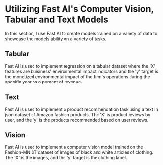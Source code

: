 # Utilizing Fast AI's Computer Vision, Tabular and Text Models

In this section, I use Fast AI to create models trained on a variety of data to showcase the models ability on a variety of tasks.

## Tabular

Fast AI is used to implement regression on a tabular dataset where the 'X' features are buisiness' environmental impact indicators and the 'y' target is the monetized environmental impact of the firm's operations during the specific year as a percent of revenue.

## Text

Fast AI is used to implement a product recommendation task using a text in json dataset of Amazon fashion products. The 'X' is product reviews by user, and the 'y' is the products recommended based on user reviews.

## Vision

Fast AI is used to implement a computer vision model trained on the Fashion-MNIST dataset of images of black and white articles of clothing. The 'X' is the images, and the 'y' target is the clothing label.
